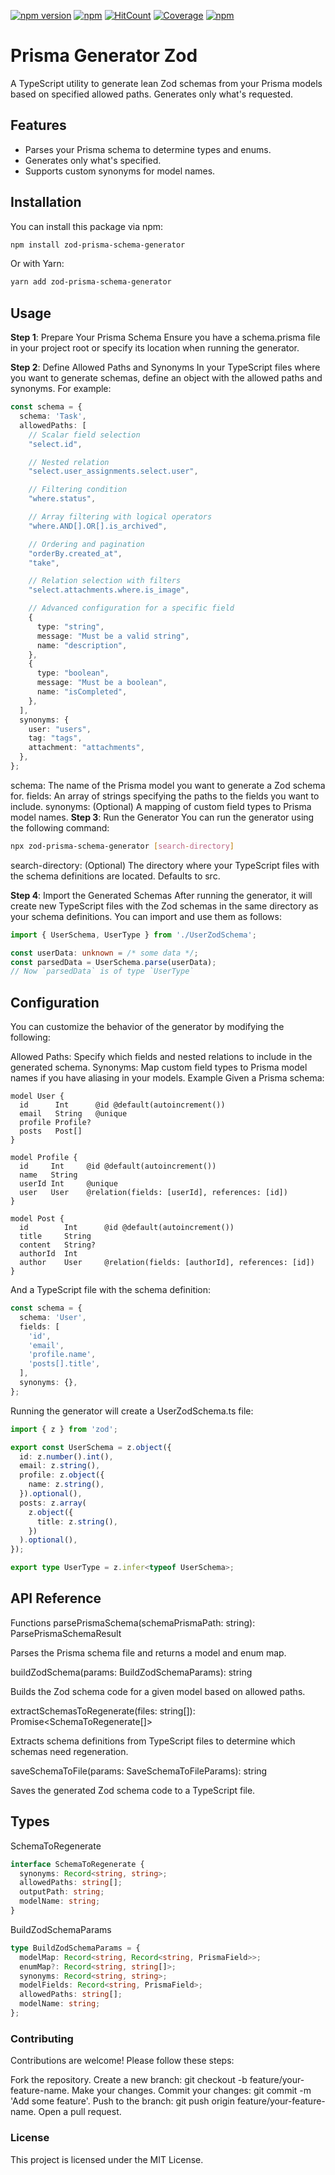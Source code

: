 [![npm version](https://badge.fury.io/js/prisma-generator-zod.svg)](https://badge.fury.io/js/prisma-generator-zod)
[![npm](https://img.shields.io/npm/dt/prisma-generator-zod.svg)](https://www.npmjs.com/package/prisma-generator-zod)
[![HitCount](https://hits.dwyl.com/multipliedtwice/prisma-generator-zod.svg?style=flat)](http://hits.dwyl.com/multipliedtwice/prisma-generator-zod)
[![Coverage](https://img.shields.io/codecov/c/github/multipliedtwice/prisma-generator-zod/main.svg)](https://codecov.io/gh/multipliedtwice/prisma-generator-zod)
[![npm](https://img.shields.io/npm/l/prisma-generator-zod.svg)](LICENSE)

# Prisma Generator Zod

A TypeScript utility to generate lean Zod schemas from your Prisma models based on specified allowed paths. Generates only what's requested.

## Features
- Parses your Prisma schema to determine types and enums.
- Generates only what's specified.
- Supports custom synonyms for model names.

## Installation
You can install this package via npm:

```bash
npm install zod-prisma-schema-generator
```

Or with Yarn:

```bash
yarn add zod-prisma-schema-generator
```

## Usage
__Step 1__: Prepare Your Prisma Schema
Ensure you have a schema.prisma file in your project root or specify its location when running the generator.

__Step 2__: Define Allowed Paths and Synonyms
In your TypeScript files where you want to generate schemas, define an object with the allowed paths and synonyms. For example:

```typescript
const schema = {
  schema: 'Task',
  allowedPaths: [
    // Scalar field selection
    "select.id",

    // Nested relation
    "select.user_assignments.select.user",

    // Filtering condition
    "where.status",

    // Array filtering with logical operators
    "where.AND[].OR[].is_archived",

    // Ordering and pagination
    "orderBy.created_at",
    "take",

    // Relation selection with filters
    "select.attachments.where.is_image",

    // Advanced configuration for a specific field
    {
      type: "string",
      message: "Must be a valid string",
      name: "description",
    },
    {
      type: "boolean",
      message: "Must be a boolean",
      name: "isCompleted",
    },
  ],
  synonyms: {
    user: "users",
    tag: "tags",
    attachment: "attachments",
  },
};

```

schema: The name of the Prisma model you want to generate a Zod schema for.
fields: An array of strings specifying the paths to the fields you want to include.
synonyms: (Optional) A mapping of custom field types to Prisma model names.
__Step 3__: Run the Generator
You can run the generator using the following command:

```bash
npx zod-prisma-schema-generator [search-directory]
```
search-directory: (Optional) The directory where your TypeScript files with the schema definitions are located. Defaults to src.

__Step 4__: Import the Generated Schemas
After running the generator, it will create new TypeScript files with the Zod schemas in the same directory as your schema definitions. You can import and use them as follows:

```typescript
import { UserSchema, UserType } from './UserZodSchema';

const userData: unknown = /* some data */;
const parsedData = UserSchema.parse(userData);
// Now `parsedData` is of type `UserType`
```

## Configuration
You can customize the behavior of the generator by modifying the following:

Allowed Paths: Specify which fields and nested relations to include in the generated schema.
Synonyms: Map custom field types to Prisma model names if you have aliasing in your models.
Example
Given a Prisma schema:

```prisma
model User {
  id      Int      @id @default(autoincrement())
  email   String   @unique
  profile Profile?
  posts   Post[]
}

model Profile {
  id     Int     @id @default(autoincrement())
  name   String
  userId Int     @unique
  user   User    @relation(fields: [userId], references: [id])
}

model Post {
  id        Int      @id @default(autoincrement())
  title     String
  content   String?
  authorId  Int
  author    User     @relation(fields: [authorId], references: [id])
}
```
And a TypeScript file with the schema definition:

```typescript
const schema = {
  schema: 'User',
  fields: [
    'id',
    'email',
    'profile.name',
    'posts[].title',
  ],
  synonyms: {},
};
```
Running the generator will create a UserZodSchema.ts file:

```typescript
import { z } from 'zod';

export const UserSchema = z.object({
  id: z.number().int(),
  email: z.string(),
  profile: z.object({
    name: z.string(),
  }).optional(),
  posts: z.array(
    z.object({
      title: z.string(),
    })
  ).optional(),
});

export type UserType = z.infer<typeof UserSchema>;
```

## API Reference
Functions
parsePrismaSchema(schemaPrismaPath: string): ParsePrismaSchemaResult

Parses the Prisma schema file and returns a model and enum map.

buildZodSchema(params: BuildZodSchemaParams): string

Builds the Zod schema code for a given model based on allowed paths.

extractSchemasToRegenerate(files: string[]): Promise<SchemaToRegenerate[]>

Extracts schema definitions from TypeScript files to determine which schemas need regeneration.

saveSchemaToFile(params: SaveSchemaToFileParams): string

Saves the generated Zod schema code to a TypeScript file.

## Types
SchemaToRegenerate

```typescript
interface SchemaToRegenerate {
  synonyms: Record<string, string>;
  allowedPaths: string[];
  outputPath: string;
  modelName: string;
}
```
BuildZodSchemaParams

```typescript
type BuildZodSchemaParams = {
  modelMap: Record<string, Record<string, PrismaField>>;
  enumMap?: Record<string, string[]>;
  synonyms: Record<string, string>;
  modelFields: Record<string, PrismaField>;
  allowedPaths: string[];
  modelName: string;
};
```

### Contributing
Contributions are welcome! Please follow these steps:

Fork the repository.
Create a new branch: git checkout -b feature/your-feature-name.
Make your changes.
Commit your changes: git commit -m 'Add some feature'.
Push to the branch: git push origin feature/your-feature-name.
Open a pull request.

### License
This project is licensed under the MIT License.